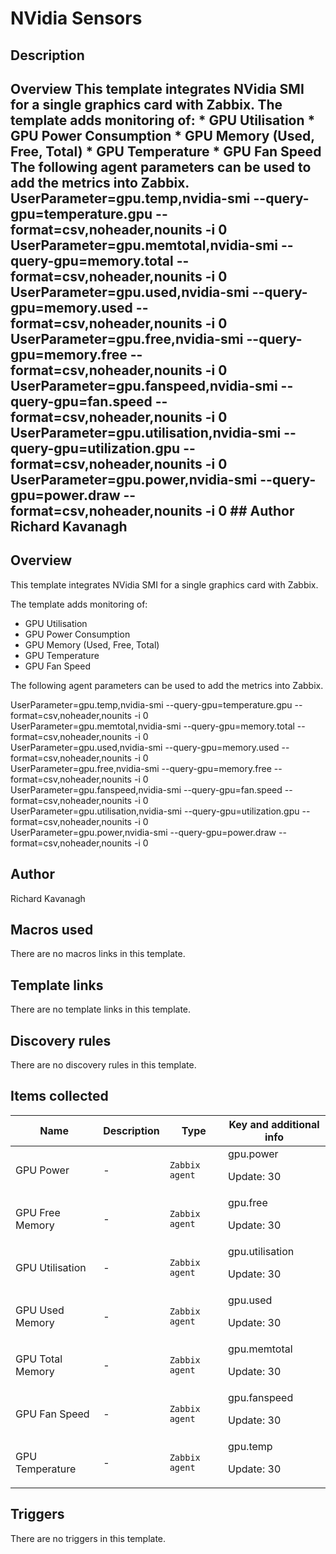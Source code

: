 # NVidia Sensors

## Description

## Overview This template integrates NVidia SMI for a single graphics card with Zabbix. The template adds monitoring of: * GPU Utilisation * GPU Power Consumption * GPU Memory (Used, Free, Total) * GPU Temperature * GPU Fan Speed The following agent parameters can be used to add the metrics into Zabbix. UserParameter=gpu.temp,nvidia-smi --query-gpu=temperature.gpu --format=csv,noheader,nounits -i 0 UserParameter=gpu.memtotal,nvidia-smi --query-gpu=memory.total --format=csv,noheader,nounits -i 0 UserParameter=gpu.used,nvidia-smi --query-gpu=memory.used --format=csv,noheader,nounits -i 0 UserParameter=gpu.free,nvidia-smi --query-gpu=memory.free --format=csv,noheader,nounits -i 0 UserParameter=gpu.fanspeed,nvidia-smi --query-gpu=fan.speed --format=csv,noheader,nounits -i 0 UserParameter=gpu.utilisation,nvidia-smi --query-gpu=utilization.gpu --format=csv,noheader,nounits -i 0 UserParameter=gpu.power,nvidia-smi --query-gpu=power.draw --format=csv,noheader,nounits -i 0 ## Author Richard Kavanagh 

## Overview

This template integrates NVidia SMI for a single graphics card with Zabbix.


The template adds monitoring of:


* GPU Utilisation
* GPU Power Consumption
* GPU Memory (Used, Free, Total)
* GPU Temperature
* GPU Fan Speed


The following agent parameters can be used to add the metrics into Zabbix.


 


 


UserParameter=gpu.temp,nvidia-smi --query-gpu=temperature.gpu --format=csv,noheader,nounits -i 0  
UserParameter=gpu.memtotal,nvidia-smi --query-gpu=memory.total --format=csv,noheader,nounits -i 0  
UserParameter=gpu.used,nvidia-smi --query-gpu=memory.used --format=csv,noheader,nounits -i 0   
 UserParameter=gpu.free,nvidia-smi --query-gpu=memory.free --format=csv,noheader,nounits -i 0   
 UserParameter=gpu.fanspeed,nvidia-smi --query-gpu=fan.speed --format=csv,noheader,nounits -i 0   
UserParameter=gpu.utilisation,nvidia-smi --query-gpu=utilization.gpu --format=csv,noheader,nounits -i 0   
 UserParameter=gpu.power,nvidia-smi --query-gpu=power.draw --format=csv,noheader,nounits -i 0



## Author

Richard Kavanagh

## Macros used

There are no macros links in this template.

## Template links

There are no template links in this template.

## Discovery rules

There are no discovery rules in this template.

## Items collected

|Name|Description|Type|Key and additional info|
|----|-----------|----|----|
|GPU Power|<p>-</p>|`Zabbix agent`|gpu.power<p>Update: 30</p>|
|GPU Free Memory|<p>-</p>|`Zabbix agent`|gpu.free<p>Update: 30</p>|
|GPU Utilisation|<p>-</p>|`Zabbix agent`|gpu.utilisation<p>Update: 30</p>|
|GPU Used Memory|<p>-</p>|`Zabbix agent`|gpu.used<p>Update: 30</p>|
|GPU Total Memory|<p>-</p>|`Zabbix agent`|gpu.memtotal<p>Update: 30</p>|
|GPU Fan Speed|<p>-</p>|`Zabbix agent`|gpu.fanspeed<p>Update: 30</p>|
|GPU Temperature|<p>-</p>|`Zabbix agent`|gpu.temp<p>Update: 30</p>|
## Triggers

There are no triggers in this template.

